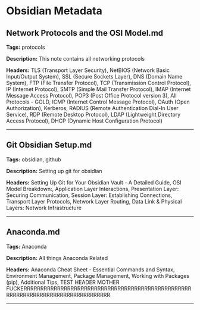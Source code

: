 # Obsidian Metadata

## Network Protocols and the OSI Model.md

**Tags:** protocols

**Description:** This note contains all networking protocols

**Headers:** TLS (Transport Layer Security), NetBIOS (Network Basic Input/Output System), SSL (Secure Sockets Layer), DNS (Domain Name System), FTP (File Transfer Protocol), TCP (Transmission Control Protocol), IP (Internet Protocol), SMTP (Simple Mail Transfer Protocol), IMAP (Internet Message Access Protocol), POP3 (Post Office Protocol version 3), All Protocols - GOLD, ICMP (Internet Control Message Protocol), OAuth (Open Authorization), Kerberos, RADIUS (Remote Authentication Dial-In User Service), RDP (Remote Desktop Protocol), LDAP (Lightweight Directory Access Protocol), DHCP (Dynamic Host Configuration Protocol)


---

## Git Obsidian Setup.md

**Tags:** obsidian, github

**Description:** Setting up git for obsidian

**Headers:** Setting Up Git for Your Obsidian Vault - A Detailed Guide, OSI Model Breakdown:, Application Layer Interactions, Presentation Layer: Securing Communication, Session Layer: Establishing Connections, Transport Layer Protocols, Network Layer Routing, Data Link & Physical Layers: Network Infrastructure


---

## Anaconda.md

**Tags:** Anaconda

**Description:** All things Anaconda Related

**Headers:** Anaconda Cheat Sheet - Essential Commands and Syntax, Environment Management, Package Management, Working with Packages (pip), Additional Tips, TEST HEADER MOTHER FUCKERRRRRRRRRRRRRRRRRRRRRRRRRRRRRRRRRRRRRRRRRRRRRRRRRRRRRRRRRRRRRRRRRRRRRRRRRRRRRRRRR


---

